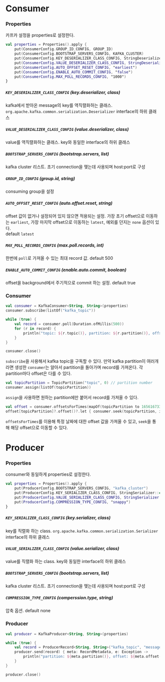 # Consumer

### Properties

카프카 설정을 properties로 설정한다.

```kotlin
val properties = Properties().apply {
	put(ConsumerConfig.GROUP_ID_CONFIG, GROUP_ID)
	put(ConsumerConfig.BOOTSTRAP_SERVERS_CONFIG, KAFKA_CLUSTER)
	put(ConsumerConfig.KEY_DESERIALIZER_CLASS_CONFIG, StringDeserializer::class.java)
	put(ConsumerConfig.VALUE_DESERIALIZER_CLASS_CONFIG, StringDeserializer::class.java)
	put(ConsumerConfig.AUTO_OFFSET_RESET_CONFIG, "earliest")
	put(ConsumerConfig.ENABLE_AUTO_COMMIT_CONFIG, "false")
	put(ConsumerConfig.MAX_POLL_RECORDS_CONFIG, "1000")
}
```

##### `KEY_DESERIALIZER_CLASS_CONFIG` (key.deserializer, class)

kafka에서 받아온 message의 key를 역직렬화하는 클래스. `org.apache.kafka.common.serialization.Deserializer` interface의 하위 클래스

##### `VALUE_DESERIALIZER_CLASS_CONFIG` (value.deserializer, class)

value를 역직렬화하는 클래스. key와 동일한 interface의 하위 클래스

##### `BOOTSTRAP_SERVERS_CONFIG` (bootstrap.servers, list)

kafka cluster 리스트. 초기 connection을 맺는데 사용되며 host:port로 구성

##### `GROUP_ID_CONFIG` (group.id, string)

consuming group을 설정

##### `AUTO_OFFSET_RESET_CONFIG` (auto.offset.reset, string)

offset 값이 없거나 설정되어 있지 않으면 적용되는 설정. 가장 초기 offset으로 이동하는 `earliest`, 가장 마지막 offset으로 이동하는 `latest`, 예외를 던지는 `none` 옵션이 있다.  
default `latest`

##### `MAX_POLL_RECORDS_CONFIG` (max.poll.records, int)

한번에 `poll`로 가져올 수 있는 최대 record 값. default 500

##### `ENABLE_AUTO_COMMIT_CONFIG` (enable.auto.commit, boolean)

offset을 background에서 주기적으로 commit 하는 설정. default true

### Consumer

```kotlin
val consumer = KafkaConsumer<String, String>(properties)
consumer.subscribe(listOf("kafka_topic"))

while (true) {
	val record = consumer.poll(Duration.ofMillis(500))
	for (r in record) {
		println("topic: ${r.topic()}, partition: ${r.partition()}, offset: ${r.offset()}, key: ${r.key()}, value: ${r.value()}")
	}
}

consumer.close()
```

`subscribe`을 사용해서 kafka topic을 구독할 수 있다. 만약 kafka partition이 여러개라면 생성한 `consumer`는 알아서 partition을 돌아가며 record를 가져온다. 각 partition마다 offset은 다를 수 있다.

```kotlin
val topicPartition = TopicPartition("topic", 0) // partition number
consumer.assign(listOf(topicPartition))
```

`assign`을 사용하면 원하는 partition에만 붙어서 record를 가져올 수 있다.

```kotlin
val offset = consumer.offsetsForTimes(mapOf(topicPartition to 1656167334L)) // timestamp
offset[topicPartition]?.offset()?.let { consumer.seek(topicPartition, it) }
```

`offsetsForTimes`를 이용해 특정 날짜에 대한 offset 값을 가져올 수 있고, `seek`을 통해 해당 offset으로 이동할 수 있다.

# Producer

### Properties

consumer와 동일하게 properties로 설정한다.

```kotlin
val properties = Properties().apply {
	put(ProducerConfig.BOOTSTRAP_SERVERS_CONFIG, "kafka_cluster")
	put(ProducerConfig.KEY_SERIALIZER_CLASS_CONFIG, StringSerializer::class.java)
	put(ProducerConfig.VALUE_SERIALIZER_CLASS_CONFIG, StringSerializer::class.java)
	put(ProducerConfig.COMPRESSION_TYPE_CONFIG, "snappy")
}
```

##### `KEY_SERIALIZER_CLASS_CONFIG` (key.serializer, class)

key를 직렬화 하는 class. `org.apache.kafka.common.serialization.Serializer` interface의 하위 클래스

##### `VALUE_SERIALIZER_CLASS_CONFIG` (value.serializer, class)

value를 직렬화 하는 class. key와 동일한 interface의 하위 클래스

##### `BOOTSTRAP_SERVERS_CONFIG` (bootstrap.servers, list)

kafka cluster 리스트. 초기 connection을 맺는데 사용되며 host:port로 구성

##### `COMPRESSION_TYPE_CONFIG` (comperssion.type, string)

압축 옵션. default none

### Producer

```kotlin
val producer = KafkaProducer<String, String>(properties)

while (true) {
	val record = ProducerRecord<String, String>("kafka_topic", "message")
	producer.send(record) { meta: RecordMetadata, e: Exception ->
		println("partition: ${meta.partition()}, offset: ${meta.offset()}, meta: ${meta.toString()}")
	}
}

producer.close()
```